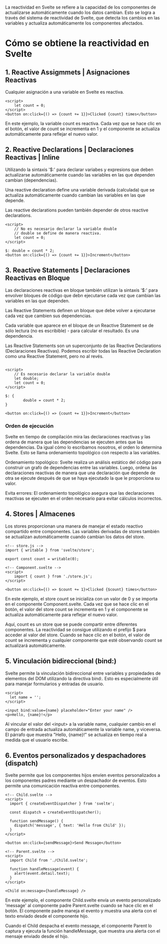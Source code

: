 
La reactividad en Svelte se refiere a la capacidad de los componentes de actualizarse automáticamente cuando los datos cambian. Esto se logra a través del sistema de reactividad de Svelte, que detecta los cambios en las variables y actualiza automáticamente los componentes afectados.

# Cómo se obtiene la reactividad en Svelte

## 1. Reactive Assigmmets |  Asignaciones Reactivas
Cualquier asignación a una variable en Svelte es reactiva. 
```sveltehtml
<script>
    let count = 0;
</script>
<button on:click={() => {count += 1}}>Clicked {count} times</button>
```

En este ejemplo, la variable count es reactiva. Cada vez que se hace clic en el botón, el valor de count se incrementa en 1 y el componente se actualiza automáticamente para reflejar el nuevo valor.

## 2. Reactive Declarations | Declaraciones Reactivas | Inline
Utilizando la sintaxis '$:' para declarar variabes y expresions que deben actualizarse automáticamente cuando las variables en las que dependen cambian (dependencias).

Una reactive declaration define una variable derivada (calculada) que se actualiza automáticamente cuando cambian las variables en las que depende.

Las reactive declarations pueden también depender de otros reactive declarations.

```sveltehtml
<script>
    // No es necesario declarar la variable double
    // double se define de manera reactiva. 
    let count = 0;
</script>

$: double = count * 2;
<button on:click={() => {count += 1}}>Increment</button>
```

## 3. Reactive Statements | Declaraciones Reactivas en Bloque
Las declaraciones reactivas en bloque también utilizan la sintaxis '$:' para envolver bloques de código que debn ejecutarse cada vez que cambian las variables en las que dependen.

Las Reactive Statements definen un bloque que debe volver a ejecutarse cada vez que cambien sus dependencias.

Cada variable que aparece en el bloque de un Reactive Statement se de sólo lectura (no es escribible) - para calcular el resultado. Es una dependencia.

Las Reactive Statements son un superconjunto de las Reactive Declarations (Declaraciones Reactivas). Podemos escribir todas las Reactive Declaration como una Reactive Statement, pero no al revés.

```sveltehtml

<script>
    // Es necesario declarar la variable double
    let double;
    let count = 0;
</script>

$: {
        double = count * 2;
}

<button on:click={() => {count += 1}}>Increment</button>
```

### Orden de ejecución
Svelte en tiempo de compilación mira las declaraciones reactivas y las ordena de manera que las dependencias se ejecuten antes que las dependencias. Da igual cómo lo escribamos nosotros, el orden lo determina Svelte. Esto se llama ordenamiento topológico con respecto a las variables.

Ordenamiento topológico: Svelte realiza un análisis estático del código para construir un grafo de dependencias entre las variables. Luego, ordena las declaraciones reactivas de manera que una declaración que depende de otra se ejecute después de que se haya ejecutado la que le proporciona su valor.

Evita errores: El ordenamiento topológico asegura que las declaraciones reactivas se ejecuten en el orden necesario para evitar cálculos incorrectos.


## 4. Stores | Almacenes
Los stores proporcionan una manera de manejar el estado reactivo compartido entre componentes. Las variables derivadas de stores también se actualizan automáticamente cuando cambian los datos del store.
```sveltehtml
<!-- store.js -->
import { writable } from 'svelte/store';

export const count = writable(0);

<!-- Component.svelte -->
<script>
    import { count } from './store.js';
</script>

<button on:click={() => $count += 1}>Clicked {$count} times</button>
```

En este ejemplo, el store count se inicializa con un valor de 0 y se importa en el componente Component.svelte. Cada vez que se hace clic en el botón, el valor del store count se incrementa en 1 y el componente se actualiza automáticamente para reflejar el nuevo valor.

Aquí, count es un store que se puede compartir entre diferentes componentes. La reactividad se consigue utilizando el prefijo $ para acceder al valor del store. Cuando se hace clic en el botón, el valor de count se incrementa y cualquier componente que esté observando count se actualizará automáticamente.

## 5. Vinculación bidireccional (bind:)
Svelte permite la vinculación bidireccional entre variables y propiedades de elementos del DOM utilizando la directiva bind:. Esto es especialmente útil para manejar formularios y entradas de usuario.
```sveltehtml
<script>
  let name = '';
</script>

<input bind:value={name} placeholder="Enter your name" />
<p>Hello, {name}!</p>
```

Al vincular el valor del \<input> a la variable name, cualquier cambio en el campo de entrada actualiza automáticamente la variable name, y viceversa. El párrafo que muestra "Hello, {name}!" se actualiza en tiempo real a medida que el usuario escribe.


## 6. Eventos personalizados y despachadores (dispatch)
Svelte permite que los componentes hijos envíen eventos personalizados a los componentes padres mediante un despachador de eventos. Esto permite una comunicación reactiva entre componentes.
```sveltehtml
<!-- Child.svelte -->
<script>
  import { createEventDispatcher } from 'svelte';

  const dispatch = createEventDispatcher();

  function sendMessage() {
    dispatch('message', { text: 'Hello from Child' });
  }
</script>

<button on:click={sendMessage}>Send Message</button>

<!-- Parent.svelte -->
<script>
  import Child from './Child.svelte';

  function handleMessage(event) {
    alert(event.detail.text);
  }
</script>

<Child on:message={handleMessage} />
```

En este ejemplo, el componente Child.svelte envía un evento personalizado 'message' al componente padre Parent.svelte cuando se hace clic en el botón. El componente padre maneja el evento y muestra una alerta con el texto enviado desde el componente hijo.

Cuando el Child despacha el evento message, el componente Parent lo captura y ejecuta la función handleMessage, que muestra una alerta con el mensaje enviado desde el hijo.
